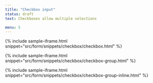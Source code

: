 ```yaml
---
title: "Checkbox input"
status: draft
text: Checkboxes allow multiple selections

menu: 5
---
```



{% include sample-iframe.html snippet="src/form/snippets/checkbox/checkbox.html" %}

{% include sample-iframe.html snippet="src/form/snippets/checkbox/checkbox-group.html" %}

{% include sample-iframe.html snippet="src/form/snippets/checkbox/checkbox-group-inline.html" %}
